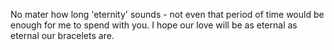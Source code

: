 No mater how long 'eternity' sounds - not even that period of time would be enough for me to spend with you. I hope our love will be as eternal as eternal our bracelets are.